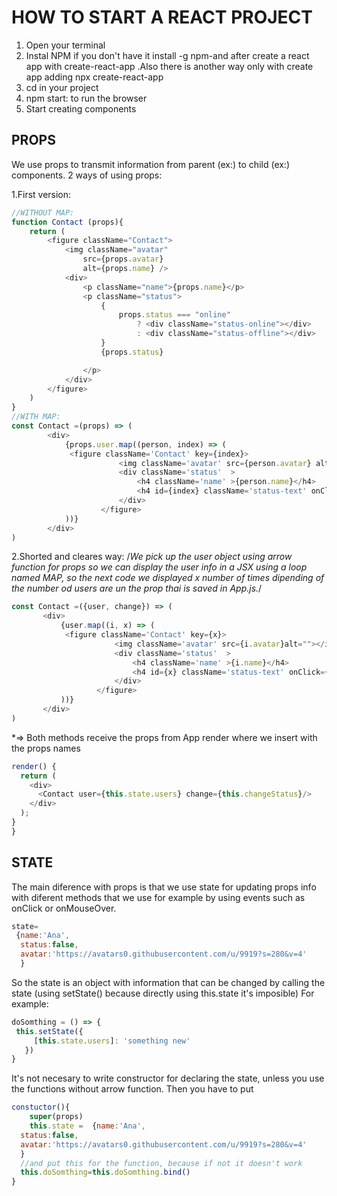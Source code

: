 # HOW TO START A REACT PROJECT
1. Open your terminal
2. Instal NPM if you don't have it install -g npm-and after create a react app with create-react-app <name>.Also there is another way only with create app adding npx create-react-app <name>
3. cd in your project
4. npm start:  to run the browser
5. Start creating components

## PROPS
We use props to transmit information from parent (ex:<App/>) to child (ex:<Contact/>) components.
2 ways of using props:

1.First version:
```javascript
//WITHOUT MAP:
function Contact (props){
    return (
        <figure className="Contact">
            <img className="avatar"
                src={props.avatar}
                alt={props.name} />
            <div>
                <p className="name">{props.name}</p>
                <p className="status">
                    {
                        props.status === "online"
                            ? <div className="status-online"></div>
                            : <div className="status-offline"></div>
                    }
                    {props.status}

                </p>
            </div>
        </figure>
    )
}
//WITH MAP:
const Contact =(props) => (
        <div>
            {props.user.map((person, index) => (
             <figure className='Contact' key={index}>
                        <img className='avatar' src={person.avatar} alt=""></img>
                        <div className='status'  >
                            <h4 className='name' >{person.name}</h4>
                            <h4 id={index} className='status-text' onClick={props.change}><span className={person.status?"status-online": "status-offline"}></span>{person.status?"online": 'ofline'}</h4>
                        </div>
                    </figure>
            ))}
        </div>
)
```

2.Shorted and cleares way:
/*We pick up the user object using arrow function for props so we can display the user info in a JSX using a loop named MAP, so the next code we displayed x number of times dipending of the number od users are un the prop thai is saved in App.js.*/
 ```javascript
 const Contact =({user, change}) => (
        <div>
            {user.map((i, x) => (
             <figure className='Contact' key={x}>
                        <img className='avatar' src={i.avatar}alt=""></img>
                        <div className='status'  >
                            <h4 className='name' >{i.name}</h4>
                            <h4 id={x} className='status-text' onClick={change}><span className={i.status?"status-online": "status-offline"}></span>{i.status?"online": 'ofline'}</h4>
                        </div>
                    </figure>
            ))}
        </div>
)
```

*=> Both methods receive the props from App render where we insert <Contact> with the props names
```javascript
render() {
  return (
    <div>
      <Contact user={this.state.users} change={this.changeStatus}/>
    </div>
  );
}
}
```
 ## STATE
 The main diference with props is that we use state for updating props info with diferent methods that we use for example by using events such as onClick or onMouseOver.

 ```javascript
 state=
  {name:'Ana',
   status:false,
   avatar:'https://avatars0.githubusercontent.com/u/9919?s=280&v=4'
   }
   ```
 So the state is an object with information that can be changed by calling the state (using setState() because directly using this.state it's imposible)
 For example:
 ```javascript
doSomthing = () => {
  this.setState({
      [this.state.users]: 'something new'
    })
 }
 ```
 It's not necesary to write constructor for declaring the state, unless you use the functions without arrow function. Then you have to put

 ```javascript
 constuctor(){
     super(props)
     this.state =  {name:'Ana',
   status:false,
   avatar:'https://avatars0.githubusercontent.com/u/9919?s=280&v=4'
   }
   //and put this for the function, because if not it doesn't work
   this.doSomthing=this.doSomthing.bind()
 }
 ```
